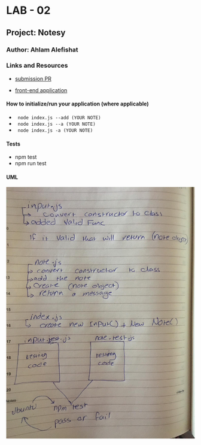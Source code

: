 
# LAB - 02

## Project: Notesy

### Author: Ahlam Alefishat

### Links and Resources

- [submission PR](https://github.com/AhlamAlefishat-401-advanced-javascript/notes/pull/5)

- [front-end application](https://notes-lab.herokuapp.com/)

#### How to initialize/run your application (where applicable)
-  ` node index.js --add (YOUR NOTE)`
-  ` node index.js --a (YOUR NOTE)`
-  ` node index.js -a (YOUR NOTE)`
#### Tests

- npm test
- npm run test

#### UML

![uml](./assets/uml.jpg)

